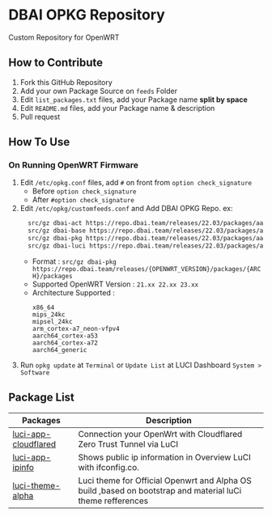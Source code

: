 # DBAI OPKG Repository
Custom Repository for OpenWRT

## How to Contribute
1. Fork this GitHub Repository
2. Add your own Package Source on ` feeds ` Folder
3. Edit ` list_packages.txt ` files, add your Package name **split by space**
4. Edit ` README.md ` files, add your Package name & description
5. Pull request

## How To Use
### On Running OpenWRT Firmware
1. Edit ` /etc/opkg.conf ` files, add ` # ` on front from ` option check_signature `
   - Before ` option check_signature `
   - After ` #option check_signature `
2. Edit ` /etc/opkg/customfeeds.conf ` and Add DBAI OPKG Repo. ex:
   ```bash
     src/gz dbai-act https://repo.dbai.team/releases/22.03/packages/aarch64_generic/action
     src/gz dbai-base https://repo.dbai.team/releases/22.03/packages/aarch64_generic/base
     src/gz dbai-pkg https://repo.dbai.team/releases/22.03/packages/aarch64_generic/packages
     src/gz dbai-luci https://repo.dbai.team/releases/22.03/packages/aarch64_generic/luci
     ```
   - Format : ` src/gz dbai-pkg https://repo.dbai.team/releases/{OPENWRT_VERSION}/packages/{ARCH}/packages `
   - Supported OpenWRT Version : ` 21.xx 22.xx 23.xx `
   - Architecture Supported :
     ```
     x86_64
     mips_24kc
     mipsel_24kc
     arm_cortex-a7_neon-vfpv4
     aarch64_cortex-a53
     aarch64_cortex-a72
     aarch64_generic 
     ```
3. Run ` opkg update ` at ` Terminal ` or ` Update List ` at LUCI Dashboard ` System > Software `
   
## Package List
| Packages | Description |
| ---- | ---- |
| [luci-app-cloudflared][] | Connection your OpenWrt with Cloudflared Zero Trust Tunnel via LuCI |
| [luci-app-ipinfo][] | Shows public ip information in Overview LuCI with ifconfig.co. |
| [luci-theme-alpha][] | Luci theme for Official Openwrt and Alpha OS build ,based on bootstrap and material luCi theme refferences |


[luci-app-cloudflared]: https://github.com/animegasan/luci-app-cloudflared
[luci-app-ipinfo]: https://github.com/animegasan/luci-app-ipinfo
[luci-theme-alpha]: https://github.com/derisamedia/luci-theme-alpha
 
